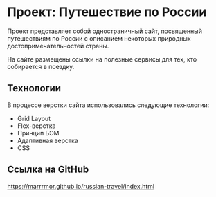 # Проект: Путешествие по России

Проект представляет собой одностраничный сайт, посвященный путешествиям по России с описанием некоторых природных достопримечательностей страны.

На сайте размещены ссылки на полезные сервисы для тех, кто собирается в поездку.

## Технологии
В процессе верстки сайта использовались следующие технологии:
* Grid Layout
* Flex-верстка
* Принцип БЭМ
* Адаптивная верстка
* CSS

## Ссылка на GitHub
https://marrrmor.github.io/russian-travel/index.html
